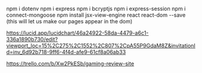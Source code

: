 npm i dotenv 
npm i express 
npm i bcryptjs 
npm i express-session 
npm i connect-mongoose
npm install jsx-view-engine react react-dom --save  (this will let us make our pages appear in the dom)



https://lucid.app/lucidchart/46a24922-58da-4479-a6c1-336a1890b730/edit?viewport_loc=15%2C275%2C1552%2C807%2CpA55P9GdaM8Z&invitationId=inv_6d92b718-9ff6-4f4d-afe9-61cf8a06ab33


https://trello.com/b/Xw2PkESb/gaming-review-site